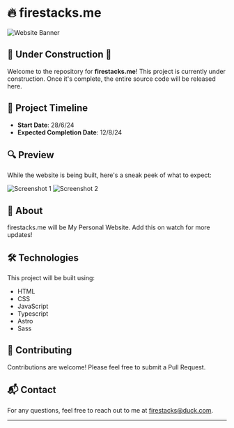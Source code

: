 # 🔥 firestacks.me

![Website Banner](path/to/your/banner/image.png)

## 🚧 Under Construction 🚧

Welcome to the repository for **firestacks.me**! This project is currently under construction. Once it's complete, the entire source code will be released here.

## 📅 Project Timeline

- **Start Date**: 28/6/24
- **Expected Completion Date**: 12/8/24

## 🔍 Preview

While the website is being built, here's a sneak peek of what to expect:

![Screenshot 1](path/to/your/screenshot1.png)
![Screenshot 2](path/to/your/screenshot2.png)

## 📖 About

firestacks.me will be My Personal Website. Add this on watch for more updates!

## 🛠️ Technologies

This project will be built using:

- HTML
- CSS
- JavaScript
- Typescript
- Astro
- Sass

## 🤝 Contributing

Contributions are welcome! Please feel free to submit a Pull Request.

## 📬 Contact

For any questions, feel free to reach out to me at firestacks@duck.com.

---

